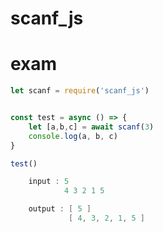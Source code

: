 # scanf_js


# exam   
```js
let scanf = require('scanf_js')


const test = async () => {
    let [a,b,c] = await scanf(3)
    console.log(a, b, c)
}

test()
```

```powershell
    input : 5
            4 3 2 1 5

    output : [ 5 ]
             [ 4, 3, 2, 1, 5 ]
```